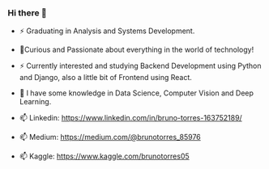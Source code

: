 ### Hi there 👋

<!--
**Brunotorres15/Brunotorres15** is a ✨ _special_ ✨ repository because its `README.md` (this file) appears on your GitHub profile.

Here are some ideas to get you started:

- 🔭 I’m currently working on ...
- 🌱 I’m currently learning ...
- 👯 I’m looking to collaborate on ...
- 🤔 I’m looking for help with ...
- 💬 Ask me about ...
- 📫 How to reach me: ...
- 😄 Pronouns: ...
- ⚡ Fun fact: ...
-->
- ⚡ Graduating in Analysis and Systems Development.
- 🔭Curious and Passionate about everything in the world of technology!
- ⚡ Currently interested and studying Backend Development using Python and Django, also a little bit of Frontend using React.
- 🔭 I have some knowledge in Data Science, Computer Vision and Deep Learning.

- 📫 Linkedin: https://www.linkedin.com/in/bruno-torres-163752189/
- 📫 Medium: https://medium.com/@brunotorres_85976
- 📫 Kaggle: https://www.kaggle.com/brunotorres05

